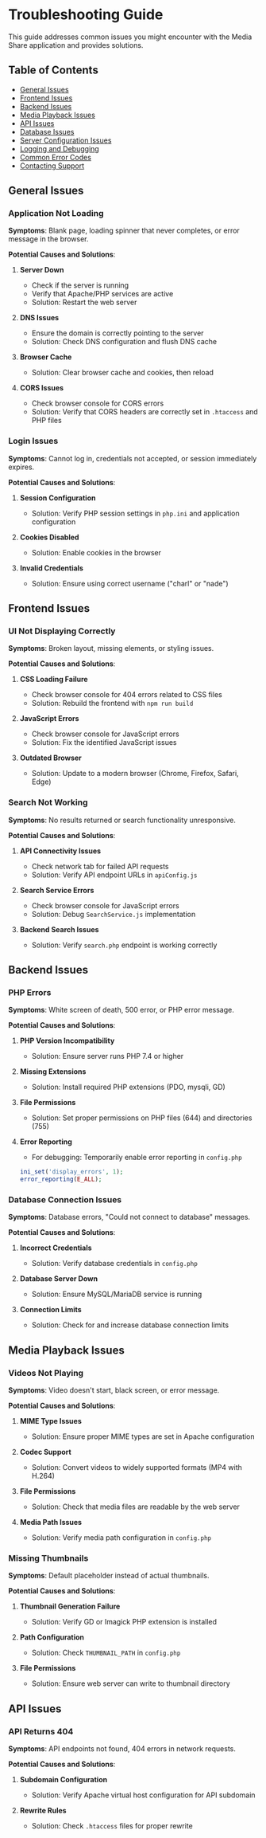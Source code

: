 # Troubleshooting Guide

This guide addresses common issues you might encounter with the Media Share application and provides solutions.

## Table of Contents

- [General Issues](#general-issues)
- [Frontend Issues](#frontend-issues)
- [Backend Issues](#backend-issues)
- [Media Playback Issues](#media-playback-issues)
- [API Issues](#api-issues)
- [Database Issues](#database-issues)
- [Server Configuration Issues](#server-configuration-issues)
- [Logging and Debugging](#logging-and-debugging)
- [Common Error Codes](#common-error-codes)
- [Contacting Support](#contacting-support)

## General Issues

### Application Not Loading

**Symptoms**: Blank page, loading spinner that never completes, or error message in the browser.

**Potential Causes and Solutions**:

1. **Server Down**
   - Check if the server is running
   - Verify that Apache/PHP services are active
   - Solution: Restart the web server

2. **DNS Issues**
   - Ensure the domain is correctly pointing to the server
   - Solution: Check DNS configuration and flush DNS cache

3. **Browser Cache**
   - Solution: Clear browser cache and cookies, then reload

4. **CORS Issues**
   - Check browser console for CORS errors
   - Solution: Verify that CORS headers are correctly set in `.htaccess` and PHP files

### Login Issues

**Symptoms**: Cannot log in, credentials not accepted, or session immediately expires.

**Potential Causes and Solutions**:

1. **Session Configuration**
   - Solution: Verify PHP session settings in `php.ini` and application configuration

2. **Cookies Disabled**
   - Solution: Enable cookies in the browser

3. **Invalid Credentials**
   - Solution: Ensure using correct username ("charl" or "nade")

## Frontend Issues

### UI Not Displaying Correctly

**Symptoms**: Broken layout, missing elements, or styling issues.

**Potential Causes and Solutions**:

1. **CSS Loading Failure**
   - Check browser console for 404 errors related to CSS files
   - Solution: Rebuild the frontend with `npm run build`

2. **JavaScript Errors**
   - Check browser console for JavaScript errors
   - Solution: Fix the identified JavaScript issues

3. **Outdated Browser**
   - Solution: Update to a modern browser (Chrome, Firefox, Safari, Edge)

### Search Not Working

**Symptoms**: No results returned or search functionality unresponsive.

**Potential Causes and Solutions**:

1. **API Connectivity Issues**
   - Check network tab for failed API requests
   - Solution: Verify API endpoint URLs in `apiConfig.js`

2. **Search Service Errors**
   - Check browser console for JavaScript errors
   - Solution: Debug `SearchService.js` implementation

3. **Backend Search Issues**
   - Solution: Verify `search.php` endpoint is working correctly

## Backend Issues

### PHP Errors

**Symptoms**: White screen of death, 500 error, or PHP error message.

**Potential Causes and Solutions**:

1. **PHP Version Incompatibility**
   - Solution: Ensure server runs PHP 7.4 or higher

2. **Missing Extensions**
   - Solution: Install required PHP extensions (PDO, mysqli, GD)

3. **File Permissions**
   - Solution: Set proper permissions on PHP files (644) and directories (755)

4. **Error Reporting**
   - For debugging: Temporarily enable error reporting in `config.php`
   ```php
   ini_set('display_errors', 1);
   error_reporting(E_ALL);
   ```

### Database Connection Issues

**Symptoms**: Database errors, "Could not connect to database" messages.

**Potential Causes and Solutions**:

1. **Incorrect Credentials**
   - Solution: Verify database credentials in `config.php`

2. **Database Server Down**
   - Solution: Ensure MySQL/MariaDB service is running

3. **Connection Limits**
   - Solution: Check for and increase database connection limits

## Media Playback Issues

### Videos Not Playing

**Symptoms**: Video doesn't start, black screen, or error message.

**Potential Causes and Solutions**:

1. **MIME Type Issues**
   - Solution: Ensure proper MIME types are set in Apache configuration

2. **Codec Support**
   - Solution: Convert videos to widely supported formats (MP4 with H.264)

3. **File Permissions**
   - Solution: Check that media files are readable by the web server

4. **Media Path Issues**
   - Solution: Verify media path configuration in `config.php`

### Missing Thumbnails

**Symptoms**: Default placeholder instead of actual thumbnails.

**Potential Causes and Solutions**:

1. **Thumbnail Generation Failure**
   - Solution: Verify GD or Imagick PHP extension is installed

2. **Path Configuration**
   - Solution: Check `THUMBNAIL_PATH` in `config.php`

3. **File Permissions**
   - Solution: Ensure web server can write to thumbnail directory

## API Issues

### API Returns 404

**Symptoms**: API endpoints not found, 404 errors in network requests.

**Potential Causes and Solutions**:

1. **Subdomain Configuration**
   - Solution: Verify Apache virtual host configuration for API subdomain

2. **Rewrite Rules**
   - Solution: Check `.htaccess` files for proper rewrite